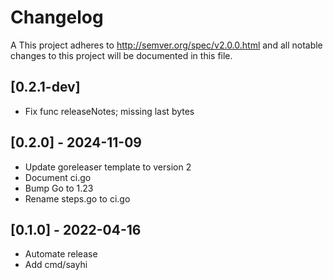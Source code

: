 # Changelog

A This project adheres to http://semver.org/spec/v2.0.0.html and all
notable changes to this project will be documented in this file.

## [0.2.1-dev]

- Fix func releaseNotes; missing last bytes

## [0.2.0] - 2024-11-09

- Update goreleaser template to version 2
- Document ci.go
- Bump Go to 1.23
- Rename steps.go to ci.go

## [0.1.0] - 2022-04-16

- Automate release
- Add cmd/sayhi
